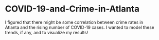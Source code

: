# COVID-19-and-Crime-in-Atlanta
I figured that there might be some correlation between crime rates in Atlanta and the rising number of COVID-19 cases. I wanted to model these trends, if any, and to visualize my results!
